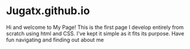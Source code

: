 # Jugatx.github.io

Hi and welcome to My Page!
This is the first page I develop entirely from scratch using html and CSS.
I've kept it simple as it fits its purpose.
Have fun navigating and finding out about me
